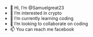 - 👋 Hi, I’m @Samuelgreat23
- 👀 I’m interested in crypto
- 🌱 I’m currently learning coding
- 💞️ I’m looking to collaborate on coding
- 📫 You can reach me facebook

<!---
Samuelgreat23/Samuelgreat23 is a ✨ special ✨ repository because its `README.md` (this file) appears on your GitHub profile.
You can click the Preview link to take a look at your changes.
--->
